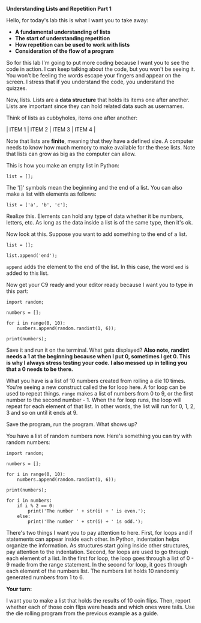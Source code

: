 
**Understanding Lists and Repetition Part 1**

Hello, for today's lab this is what I want you to take away:
- **A fundamental understanding of lists**
- **The start of understanding repetition**
- **How repetition can be used to work with lists**
- **Consideration of the flow of a program**

So for this lab I'm going to put more coding because I want you to see the code in action.  I can keep talking about the code, but you won't be seeing it.  You won't be feeling the words escape your fingers and appear on the screen.  I stress that if you understand the code, you understand the quizzes.  

Now, lists.  Lists are a **data structure** that holds its items one after another.  Lists are important since they can hold related data such as usernames.  

Think of lists as cubbyholes, items one after another:

| ITEM 1 | ITEM 2 | ITEM 3 | ITEM 4 |

Note that lists are **finite**, meaning that they have a defined size.  A computer needs to know how much memory to make available for the these lists.  Note that lists can grow as big as the computer can allow.

This is how you make an empty list in Python:

```list = [];```

The '[]' symbols mean the beginning and the end of a list.  You can also make a list with elements as follows:

```list = ['a', 'b', 'c'];```

Realize this.  Elements can hold any type of data whether it be numbers, letters, etc.  As long as the data inside a list is of the same type, then it's ok.

Now look at this.  Suppose you want to add something to the end of a list.

```list = [];```

```list.append('end');```

```append``` adds the element to the end of the list.  In this case, the word `end` is added to this list.

Now get your C9 ready and your editor ready because I want you to type in this part:
```
import random;

numbers = [];

for i in range(0, 10):
    numbers.append(random.randint(1, 6));

print(numbers);
```

Save it and run it on the terminal.  What gets displayed?  **Also note, randint needs a 1 at the beginning because when I put 0, sometimes I get 0.  This is why I always stress testing your code.  I also messed up in telling you that a 0 needs to be there.**

What you have is a list of 10 numbers created from rolling a die 10 times.  You're seeing a new construct called the for loop here.  A for loop can be used to repeat things.  ```range``` makes a list of numbers from 0 to 9, or the first number to the second number - 1.  When the for loop runs, the loop will repeat for each element of that list.  In other words, the list will run for 0, 1, 2, 3 and so on until it ends at 9.

Save the program, run the program.  What shows up?

You have a list of random numbers now.  Here's something you can try with random numbers:

```
import random;

numbers = [];

for i in range(0, 10):
    numbers.append(random.randint(1, 6));

print(numbers);

for i in numbers:
    if i % 2 == 0:
        print('The number ' + str(i) + ' is even.');
    else: 
        print('The number ' + str(i) + ' is odd.');
```

There's two things I want you to pay attention to here.  First, for loops and if statements can appear inside each other.  In Python, indentation helps organize the information.  As structures start going inside other structures, pay attention to the indentation.  Second, for loops are used to go through each element of a list.  In the first for loop, the loop goes through a list of 0 - 9 made from the range statement.  In the second for loop, it goes through each element of the numbers list.  The numbers list holds 10 randomly generated numbers from 1 to 6.

**Your turn:**

I want you to make a list that holds the results of 10 coin flips.  Then, report whether each of those coin flips were heads and which ones were tails.  Use the die rolling program from the previous example as a guide.
